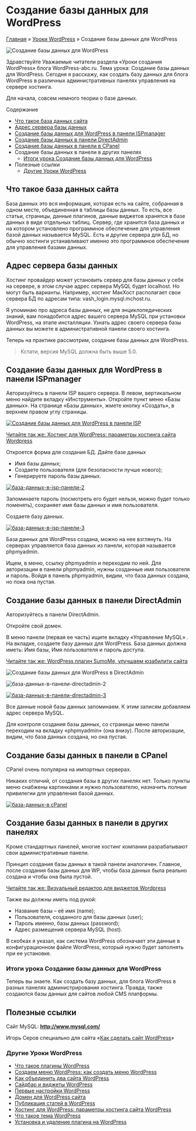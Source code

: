 # Создание базы данных для WordPress

[Главная](https://www.wordpress-abc.ru/) » [Уроки WordPress](https://www.wordpress-abc.ru/uroki-wordpress) » Создание базы данных для WordPress

![Создание базы данных для WordPress](https://www.wordpress-abc.ru/wp-content/uploads/2015/02/sozdanie-bazyi-dannyih-wordpress.jpg)

Здравствуйте Уважаемые читатели раздела «Уроки создания WordPress» блога WordPress-abc.ru. Тема урока: Создание базы данных для WordPress. Сегодня я расскажу, как  создать базу данных для блога WordPress в различных административных панелях управления на сервере хостинга.

Для начала, совсем немного теории о базе данных.

Содержание

- [Что такое база данных сайта](https://www.wordpress-abc.ru/uroki-wordpress/sozdanie-bazyi-dannyih-dlya-wordpress.html#i)
- [Адрес сервера базы данных](https://www.wordpress-abc.ru/uroki-wordpress/sozdanie-bazyi-dannyih-dlya-wordpress.html#i-2)
- [Создание базы данных для WordPress в панели ISPmanager](https://www.wordpress-abc.ru/uroki-wordpress/sozdanie-bazyi-dannyih-dlya-wordpress.html#__WordPress__ISPmanager)
- [Создание базы данных в панели DirectAdmin](https://www.wordpress-abc.ru/uroki-wordpress/sozdanie-bazyi-dannyih-dlya-wordpress.html#___DirectAdmin)
- [Создание базы данных в панели в CPanel](https://www.wordpress-abc.ru/uroki-wordpress/sozdanie-bazyi-dannyih-dlya-wordpress.html#___CPanel)
- Создание базы данных в панели в других панелях
  - [Итоги урока Создание базы данных для WordPress](https://www.wordpress-abc.ru/uroki-wordpress/sozdanie-bazyi-dannyih-dlya-wordpress.html#___WordPress)
- Полезные ссылки
  - [Другие Уроки WordPress](https://www.wordpress-abc.ru/uroki-wordpress/sozdanie-bazyi-dannyih-dlya-wordpress.html#_WordPress)

## Что такое база данных сайта

База данных это вся информация, которая есть на сайте, собранная в одном месте, объединенная в таблицы базы данных. То есть, все статьи, страницы, данные плагинов, данные виджетов хранятся в базе данных в виде отдельных таблиц. Сервер, где хранится база данных и на котором установлено  программное обеспечение для управления базой данных называется MySQL. Есть и другие сервера для БД, но обычно хостинги устанавливают именно это программное обеспечение для управления базами данных.

## Адрес сервера базы данных

Хостинг провайдер может установить сервер для базы данных у себя на сервере, в этом случае адрес сервера MySQL будет localhost. Но могут быть варианты. Например, хостинг MaкХост располагает свои сервера БД по адресам типа: vash_login.mysql.mchost.ru.

Я упоминаю про адреса базы данных, не для энциклопедических знаний, вам понадобится адрес вашего сервера MySQL при установки WordPress, на этапе инсталляции. Узнать адрес своего сервера базы данных вы можете в административной панели своего хостинга.

Теперь на практике рассмотрим, создание базы данных для WordPress.

> Кстати, версия MySQL должна быть выше 5.0.

## Создание базы данных для WordPress в панели ISPmanager

Авторизуйтесь в панели ISP вашего сервера. В левом, вертикальном меню найдите вкладку «Инструменты». Откройте пункт меню «Базы данных». На странице «Базы данных», жмете кнопку «Создать», в верхнем правом углу страницы.

[![Создание базы данных для WordPress в панели ISP](https://www.wordpress-abc.ru/wp-content/uploads/2015/01/baza-dannyih-v-isp-paneli-1.jpg)](https://www.wordpress-abc.ru/wp-content/uploads/2015/01/baza-dannyih-v-isp-paneli-1.jpg)

[Читайте так же:  Хостинг для WordPress: параметры хостинга сайта Wordpress](https://www.wordpress-abc.ru/uroki-wordpress/hosting-dlya-wordpress.html)

Откроется форма для создания БД. Дайте базе данных

- Имя базы данных;
- Создаете пользователя (для безопасности лучше нового);
- Генерируете пароль базы данных.

[![база-данных-в-isp-панели-2](https://www.wordpress-abc.ru/wp-content/uploads/2015/01/baza-dannyih-v-isp-paneli-2.jpg)](https://www.wordpress-abc.ru/wp-content/uploads/2015/01/baza-dannyih-v-isp-paneli-2.jpg)

Запоминаете пароль (посмотреть его будет нельзя, можно будет только поменять), сохраняет имя базы данных и имя пользователя.

Создаете базу данных.

[![база-данных-в-isp-панели-3](https://www.wordpress-abc.ru/wp-content/uploads/2015/01/baza-dannyih-v-isp-paneli-3.jpg)](https://www.wordpress-abc.ru/wp-content/uploads/2015/01/baza-dannyih-v-isp-paneli-3.jpg)

База данных для WordPress создана, можно на нее взглянуть. На серверах управляется база данных из панели, которая называется phpmyadmin.

Ищем, в меню, ссылку phpmyadmin и переходим по ней. Для авторизации в панели phpmyadmin, нужны созданные имя пользователя и пароль. Войдя в панель phpmyadmin, видим, что база данных создана, но пока она пустая.

## Создание базы данных в панели DirectAdmin

Авторизуйтесь в панели DirectAdmin.

Откройте свой домен.

В меню панели (первая ее часть) ищите вкладку «Управление MySQL» . На вкладке, создаете базу данных для WordPress. База данных должна иметь: Имя базы, Имя пользователя и пароль доступа.

[Читайте так же:  WordPress плагин SumoMe, улучшаем юзабилити сайта](https://www.wordpress-abc.ru/plaginy/wordpress-plagin-sumome.html)

![Создание базы данных для WordPress в DirectAdmin](https://www.wordpress-abc.ru/wp-content/uploads/2015/01/baza-dannyih-v-paneli-directadmin-1.jpg)

![база-данных-в-панели-directadmin-2](https://www.wordpress-abc.ru/wp-content/uploads/2015/01/baza-dannyih-v-paneli-directadmin-2.jpg)

[![база-данных-в-панели-directadmin-3](https://www.wordpress-abc.ru/wp-content/uploads/2015/01/baza-dannyih-v-paneli-directadmin-3.jpg)](https://www.wordpress-abc.ru/wp-content/uploads/2015/01/baza-dannyih-v-paneli-directadmin-3.jpg)

Все данные новой базы данных запоминаем. К этим записям добавляем адрес сервера MySQL.

Для контроля создания базы данных, со страницы меню панели переходим на вкладку «phpmyadmin» (она внизу). После авторизации, видим, что база данных создана, но она пустая.

## Создание базы данных в панели в CPanel

CPanel очень популярна на импортных серверах.

Никаких отличий, от создания базы в других панелях нет. Только пункты меню снабжены картинками и нужно пользователю, назначить полные привилегии для управления базой данных.

[![база-данных-в cPanel](https://www.wordpress-abc.ru/wp-content/uploads/2015/01/baza-dannyih-v-cPane-3-shaga.jpg)](https://www.wordpress-abc.ru/wp-content/uploads/2015/01/baza-dannyih-v-cPane-3-shaga.jpg)

## Создание базы данных в панели в других панелях

Кроме стандартных панелей, многие хостинг компании разрабатывают свои административные панели.

Принцип создания базы данных в такой панели аналогичен. Главное, после создания базы данных для WP, чтобы база данных была реально создана и чтобы она была пустой.

[Читайте так же:  Визуальный редактор для виджетов Wordpress](https://www.wordpress-abc.ru/plaginy/vizualnyiy-redaktor-dlya-vidzhetov-wordpress.html)

Также вы должны иметь под рукой:

- Название базы – её имя (name);
- Пользователя, созданного для базы данных (user);
- Пароль именно, базы данных (password);
- Адрес размещения сервера MySQL (host).

В скобках я указал, как система WordPress обозначает эти данные в конфигурационном файле WordPress, который нужно будет заполнять при ее установке.

### Итоги урока Создание базы данных для WordPress

Теперь вы знаете. Как создать базу данных, для блога WordPress в разных панелях администрирования хостинга. Правда, также создаются базы данных для сайтов любой CMS платформы.

## Полезные ссылки

Сайт MySQL:  **http://www.mysql.com/**

Игорь Серов специально для сайта «[Как сделать сайт WordPress](https://www.wordpress-abc.ru/)»

### Другие Уроки WordPress

- [Что такое плагины WordPress](https://www.wordpress-abc.ru/uroki-wordpress/chto-takoe-plaginyi-wordpress-2.html)
- [Создаем меню WordPress: как создать меню WordPress](https://www.wordpress-abc.ru/uroki-wordpress/sozdaem-menyu-wordpress.html)
- [Как объединить два сайта WordPress](https://www.wordpress-abc.ru/uroki-wordpress/kak-obedinit-dva-sayta-wordpress.html)
- [Сайдбар и виджеты WordPress](https://www.wordpress-abc.ru/uroki-wordpress/saydbar-vidzhetyi-wordpress.html)
- [Первые настройки WordPress](https://www.wordpress-abc.ru/uroki-wordpress/pervyie-nastroyki-wordpress.html)
- [Домен для WordPress сайта](https://www.wordpress-abc.ru/uroki-wordpress/domen-dlya-wordpress-3.html)
- [Публикация статей в WordPress](https://www.wordpress-abc.ru/uroki-wordpress/publikatsiya-statey-v-wordpress.html)
- [Хостинг для WordPress: параметры хостинга сайта WordPress](https://www.wordpress-abc.ru/uroki-wordpress/hosting-dlya-wordpress.html)
- [Что такое тема WordPress](https://www.wordpress-abc.ru/uroki-wordpress/chto-takoe-tema-wordpress.html)
- [Установка и удаление плагина на WordPress](https://www.wordpress-abc.ru/uroki-wordpress/ustanovka-udalenie-plagina-na-wordpress.html)